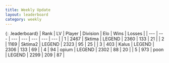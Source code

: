 ```yaml
---
title: Weekly Update
layout: leaderboard
category: weekly
---
```


{: .leaderboard}
| Rank | LV | Player | Division | Elo | Wins | Losses |
| --- | --- | --- | --- | --- | --- | --- |
| <span data-change="0">1</span> | 2467 | <span title="ID: 353063">Sktima</span> | LEGEND | <span data-change="0">2360</span> | <span data-change="0">133</span> | <span data-change="0">21</span> |
| <span data-change="2">2</span> | 1169 | <span title="ID: 402846">Sktima2</span> | LEGEND | <span data-change="20">2323</span> | <span data-change="13">95</span> | <span data-change="4">25</span> |
| <span data-change="18">3</span> | 403 | <span title="ID: 487157">Kalus</span> | LEGEND | <span data-change="112">2306</span> | <span data-change="36">133</span> | <span data-change="10">69</span> |
| <span data-change="212">4</span> | 94 | <span title="ID: 750033">opium</span> | LEGEND | <span data-change="427">2302</span> | <span data-change="84">88</span> | <span data-change="18">20</span> |
| <span data-change="-3">5</span> | 973 | <span title="ID: 540690">poon</span> | LEGEND | <span data-change="-9">2299</span> | <span data-change="30">209</span> | <span data-change="14">87</span> |